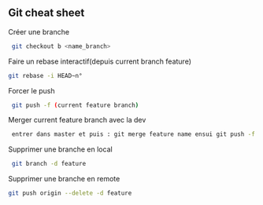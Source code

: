 
## Git cheat sheet

Créer une branche

```bash
 git checkout b <name_branch>
```
Faire un rebase interactif(depuis current branch feature) 

```bash
git rebase -i HEAD~n° 
```
  
Forcer le push

```bash
 git push -f (current feature branch)
 ```
 
Merger current feature branch avec la dev 

```bash
 entrer dans master et puis : git merge feature name ensui git push -f 
 ```
  
Supprimer une branche en local

```bash
 git branch -d feature 
 ```
 
  
Supprimer une branche en remote

```bash
git push origin --delete -d feature 
```
